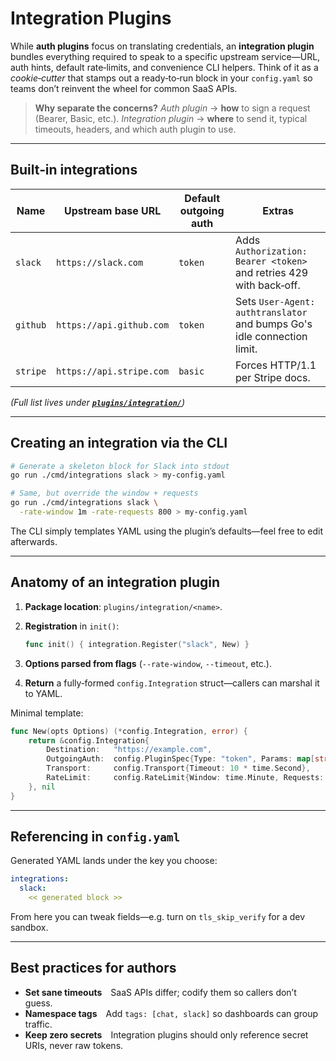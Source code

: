 # Integration Plugins

While **auth plugins** focus on translating credentials, an **integration plugin** bundles everything required to speak to a specific upstream service—URL, auth hints, default rate‑limits, and convenience CLI helpers.
Think of it as a *cookie‑cutter* that stamps out a ready‑to‑run block in your `config.yaml` so teams don’t reinvent the wheel for common SaaS APIs.

> **Why separate the concerns?**
> *Auth plugin* → **how** to sign a request (Bearer, Basic, etc.).
> *Integration plugin* → **where** to send it, typical timeouts, headers, and which auth plugin to use.

---

## Built‑in integrations

| Name     | Upstream base URL        | Default outgoing auth | Extras                                                             |
| -------- | ------------------------ | --------------------- | ------------------------------------------------------------------ |
| `slack`  | `https://slack.com`      | `token`               | Adds `Authorization: Bearer <token>` and retries 429 with back‑off. |
| `github` | `https://api.github.com` | `token`               | Sets `User‑Agent: authtranslator` and bumps Go's idle connection limit. |
| `stripe` | `https://api.stripe.com` | `basic`               | Forces HTTP/1.1 per Stripe docs.                                   |

*(Full list lives under ******[`plugins/integration/`](../plugins/integration/)******)*

---

## Creating an integration via the CLI

```bash
# Generate a skeleton block for Slack into stdout
go run ./cmd/integrations slack > my-config.yaml

# Same, but override the window + requests
go run ./cmd/integrations slack \
  -rate-window 1m -rate-requests 800 > my-config.yaml
```

The CLI simply templates YAML using the plugin’s defaults—feel free to edit afterwards.

---

## Anatomy of an integration plugin

1. **Package location**: `plugins/integration/<name>`.
2. **Registration** in `init()`:

   ```go
   func init() { integration.Register("slack", New) }
   ```
3. **Options parsed from flags** (`--rate-window`, `--timeout`, etc.).
4. **Return** a fully‑formed `config.Integration` struct—callers can marshal it to YAML.

Minimal template:

```go
func New(opts Options) (*config.Integration, error) {
    return &config.Integration{
        Destination:   "https://example.com",
        OutgoingAuth:  config.PluginSpec{Type: "token", Params: map[string]any{"header": "X-Api-Key", "secrets": []string{"env:EXAMPLE_KEY"}}},
        Transport:     config.Transport{Timeout: 10 * time.Second},
        RateLimit:     config.RateLimit{Window: time.Minute, Requests: 1000},
    }, nil
}
```

---

## Referencing in `config.yaml`

Generated YAML lands under the key you choose:

```yaml
integrations:
  slack:
    << generated block >>
```

From here you can tweak fields—e.g. turn on `tls_skip_verify` for a dev sandbox.

---

## Best practices for authors

* **Set sane timeouts** SaaS APIs differ; codify them so callers don’t guess.
* **Namespace tags** Add `tags: [chat, slack]` so dashboards can group traffic.
* **Keep zero secrets** Integration plugins should only reference secret URIs, never raw tokens.

